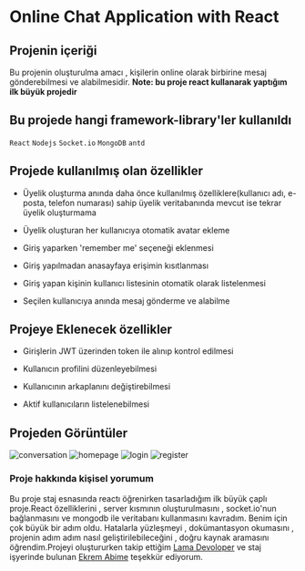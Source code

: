 # Online Chat Application with React

## Projenin içeriği

Bu projenin oluşturulma amacı , kişilerin online olarak birbirine mesaj gönderebilmesi ve alabilmesidir.
**Note: bu proje react kullanarak yaptığım ilk büyük projedir**


## Bu projede hangi framework-library'ler kullanıldı

`React`
`Nodejs`
`Socket.io`
`MongoDB`
`antd`

## Projede kullanılmış olan özellikler

- Üyelik oluşturma anında daha önce kullanılmış özelliklere(kullanıcı adı, e-posta, telefon numarası) sahip üyelik veritabanında mevcut ise tekrar üyelik oluşturmama

- Üyelik oluşturan her kullanıcıya otomatik avatar ekleme

- Giriş yaparken 'remember me' seçeneği eklenmesi

- Giriş yapılmadan anasayfaya erişimin kısıtlanması

- Giriş yapan kişinin kullanıcı listesinin otomatik olarak listelenmesi

- Seçilen kullanıcıya anında mesaj gönderme ve alabilme

## Projeye Eklenecek özellikler

- Girişlerin JWT üzerinden token ile alınıp kontrol edilmesi

- Kullanıcın profilini düzenleyebilmesi

- Kullanıcının arkaplanını değiştirebilmesi

- Aktif kullanıcıların listelenebilmesi

## Projeden Görüntüler

![conversation](https://user-images.githubusercontent.com/73299153/183382220-272fe4c7-29f9-473f-b556-b1a626bdb518.JPG)
![homepage](https://user-images.githubusercontent.com/73299153/183382224-c7652c44-8b50-4d67-8744-da7dfccbe508.JPG)
![login](https://user-images.githubusercontent.com/73299153/183382225-5969662c-e3fa-4b91-9eb9-5e4d11ebf5d2.JPG)
![register](https://user-images.githubusercontent.com/73299153/183382229-5c7c2e27-1276-408d-99b0-86e46f94cc77.JPG)


### Proje hakkında kişisel yorumum

Bu proje staj esnasında reactı öğrenirken tasarladığım ilk büyük çaplı proje.React özelliklerini , server kısmının oluşturulmasını , socket.io'nun bağlanmasını ve mongodb ile veritabanı kullanmasını kavradım. Benim için çok büyük bir adım oldu. Hatalarla yüzleşmeyi , dokümantasyon okumasını , projenin adım adım nasıl geliştirilebileceğini , doğru kaynak aramasını öğrendim.Projeyi oluştururken takip ettiğim [Lama Devoloper](https://www.youtube.com/c/LamaDev) ve staj işyerinde bulunan [Ekrem Abime](https://github.com/ekremtinas) teşekkür ediyorum.
